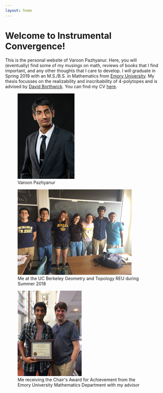 ```yaml
---
layout: home
---
```

# Welcome to Instrumental Convergence!

This is the personal website of Varoon Pazhyanur. Here, you will (eventually) find some of my musings on math, reviews of books that I find important, and any other thoughts that I care to develop. I will graduate in Spring 2019 with an M.S./B.S. in Mathematics from [Emory University](https://math.emory.edu/home/). My thesis focusses on the realizability and inscribability of 4-polytopes and is advised by [David Borthwick](https://www.mathcs.emory.edu/~davidb/). You can find my CV [here](/assets/cv.pdf).

<div class="index_trio_layout">
    <figure>
        <img src="/assets/images/varoonpazhyanur_scaled.jpg" alt="Varoon Pazhyanur"/>
        <figcaption>Varoon Pazhyanur</figcaption>
    </figure>
    <figure>
        <img src= "/assets/images/ucberkeley_reu_2018_scaled.jpg" alt="ucberkeley_reu_2018_scaled.jpg"/> 
        <figcaption> Me at the UC Berkeley Geometry and Topology REU during Summer 2018</figcaption>
    </figure>
    <figure>
        <img src="/assets/images/awardpic_scaled.jpg" alt="awardpic_scaled.jpg"/>
        <figcaption> Me receiving the Chair's Award for Achievement from the Emory University Mathematics Department with my advisor </figcaption>
    </figure>
</div>
